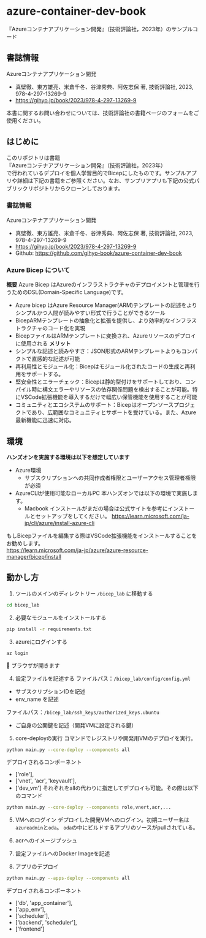 # azure-container-dev-book
『Azureコンテナアプリケーション開発』（技術評論社，2023年）のサンプルコード

## 書誌情報
Azureコンテナアプリケーション開発

- 真壁徹、東方雄亮、米倉千冬、谷津秀典、阿佐志保 著, 技術評論社, 2023, 978-4-297-13269-9
- https://gihyo.jp/book/2023/978-4-297-13269-9

本書に関するお問い合わせについては、技術評論社の書籍ページのフォームをご使用ください。

## はじめに
このリポジトリは書籍</br>
『Azureコンテナアプリケーション開発』（技術評論社，2023年）</br>
で行われているデプロイを個人学習目的でBicepにしたものです。サンプルアプリや詳細は下記の書籍をご参照ください。なお、サンプリアプリも下記の公式パブリックリポジトリからクローンしております。
### 書誌情報
Azureコンテナアプリケーション開発
- 真壁徹、東方雄亮、米倉千冬、谷津秀典、阿佐志保 著, 技術評論社, 2023, 978-4-297-13269-9
- https://gihyo.jp/book/2023/978-4-297-13269-9
- Github: https://github.com/gihyo-book/azure-container-dev-book


### Azure Bicep について
**概要**
Azure Bicep はAzureのインフラストラクチャのデプロイメントと管理を行うためのDSL(Domain-Specific Language)です。
- Azure bicep はAzure Resource Manager(ARM)テンプレートの記述をよりシンプルかつ人間が読みやすい形式で行うことができるツール
- BicepARMテンプレートの抽象化と拡張を提供し、より効率的なインフラストラクチャのコード化を実現
- BicepファイルはARMテンプレートに変換され、Azureリソースのデプロイに使用される
**メリット**
- シンプルな記述と読みやすさ：JSON形式のARMテンプレートよりもコンパクトで直感的な記述が可能
- 再利用性とモジュール化：Bicepはモジュール化されたコードの生成と再利用をサポートする。
- 堅安全性とエラーチェック：Bicepは静的型付けをサポートしており、コンパイル時に構文エラーやリソースの依存関係問題を検出することが可能。特にVSCode拡張機能を導入するだけで幅広い保管機能を使用することが可能
- コミュニティとエコシステムのサポート：Bicepはオープンソースプロジェクトであり、広範囲なコミュニティとサポートを受けている。また、Azure最新機能に迅速に対応。


## 環境
**ハンズオンを実施する環境は以下を想定しています**
- Azure環境
  - サブスクリプションへの共同作成者権限とユーザーアクセス管理者権限が必須
- AzureCLIが使用可能なローカルPC
  本ハンズオンでは以下の環境で実施します。
  - Macbook 
  インストールがまだの場合は公式サイトを参考にインストールとセットアップをしてください。
  https://learn.microsoft.com/ja-jp/cli/azure/install-azure-cli
  
もしBicepファイルを編集する際はVSCode拡張機能をインストールすることをお勧めします。</br>
  https://learn.microsoft.com/ja-jp/azure/azure-resource-manager/bicep/install

## 動かし方
1. ツールのメインのディレクトリー `/bicep_lab` に移動する
```bash
cd bicep_lab
```
2. 必要なモジュールをインストールする
```bash
pip install -r requirements.txt
```

3. azureにログインする
```
az login
```
🌾  ブラウザが開きます

4. 設定ファイルを記述する
ファイルパス：`/bicep_lab/config/config.yml`
- サブスクリプションIDを記述
- env_name を記述

ファイルパス：`/bicep_lab/ssh_keys/authorized_keys.ubuntu`
- ご自身の公開鍵を記述（開発VMに設定される鍵）
5. core-deployの実行
コマンドでレジストリや開発用VMのデプロイを実行。
```bash
python main.py --core-deploy --components all
```
デプロイされるコンポーネント
- ['role'],
- ['vnet', 'acr', 'keyvault'],
- ['dev_vm']
それぞれをallの代わりに指定してデプロイも可能。その際は以下のコマンド
```bash
python main.py --core-deploy --components role,vnert,acr,...
```
5. VMへのログイン
デプロイした開発VMへのログイン。初期ユーザー名は`azureadmin`と`oda`。
`oda`の中にビルドするアプリのソースがpullされている。

6. acrへのイメージプッシュ
7. 設定ファイルへのDocker Imageを記述
8. アプリのデプロイ
```bash
python main.py --apps-deploy --components all
```
デプロイされるコンポーネント
- ['db', 'app_container'],
- ['app_env'],
- ['scheduler'],
- ['backend', 'scheduler'],
- ['frontend']

